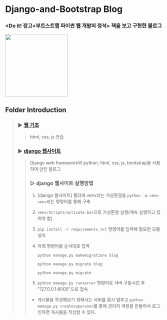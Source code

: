 # Django-and-Bootstrap Blog
### <Do it! 장고+부트스트랩 파이썬 웹 개발의 정석> 책을 보고 구현한 블로그

  
<img src="http://image.kyobobook.co.kr/images/book/xlarge/069/x9791163032069.jpg"  width="200">
  
  
## Folder Introduction
> ### ▶ [웹 기초](https://github.com/CodeDiary18/Do_it-Django-and-Bootstrap/tree/main/%EC%9B%B9%20%EA%B8%B0%EC%B4%88)
>> html, css, js 연습
> ### ▶ [django 웹사이트](https://github.com/CodeDiary18/Do_it-Django-and-Bootstrap/tree/main/django%20%EC%9B%B9%EC%82%AC%EC%9D%B4%ED%8A%B8)
>> Django web framework와 python, html, css, js, bootstrap을 사용하여 만든 블로그
>> ### ▷ django 웹사이트 실행방법
>> 1. [django 웹사이트] 폴더에 venv라는 가상환경을 ```python -m venv venv```라는 명령어를 통해 구축
>> 2. ```venv/Scripts/activate.bat```으로 가상환경 실행(계속 실행하고 있어야 함)
>> 3. ```pip install -r requirements.txt``` 명령어를 입력해 필요한 모듈 설치
>> 4. 아래 명령어를 순서대로 입력
>> 
>>    ```python manage.py makemigrations blog```
>>    
>>    ```python manage.py migrate blog```
>>    
>>    ```python manage.py migrate```
>> 5. ```python manage.py runserver``` 명령어로 서버 구동시킨 후 "127.0.0.1:8000"으로 접속
>>
>>  * 게시물을 작성해보기 위해서는 서버를 잠시 멈추고 ```python manage.py createsuperuser```를 통해 관리자 계정을 만들어서 로그인하면 게시물을 작성할 수 있다.
